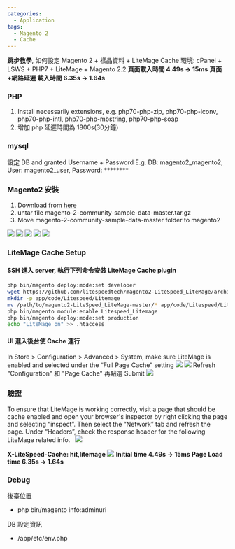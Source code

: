 ```yaml
---
categories:
  - Application
tags:
  - Magento 2
  - Cache
---
```



**跳步教學**, 如何設定 Magento 2 + 樣品資料 + LiteMage Cache 環境: cPanel + LSWS + PHP7 + LiteMage + Magento 2.2 **頁面載入時間 4.49s -> 15ms** **頁面+網路延遲 載入時間 6.35s -> 1.64s**

### PHP

1.  Install necessarily extensions, e.g. php70-php-zip, php70-php-iconv, php70-php-intl, php70-php-mbstring, php70-php-soap
2.  增加 php 延遲時間為 1800s(30分鐘)

### mysql

設定 DB and granted Username + Password E.g. DB: magento2_magento2, User: magento2_user, Password: ********

### Magento2 安裝

1.  Download from [here](https://www.mageplaza.com/download-magento/)
2.  untar file magento-2-community-sample-data-master.tar.gz
3.  Move magento-2-community-sample-data-master folder to magento2

![](/assets/images/ma2-2-1024x496.png) ![](/assets/images/ma2-3-1024x372.png) ![](/assets/images/ma2-4-1024x518.png) ![](/assets/images/ma2-5-1024x374.png) ![](/assets/images/ma2-13-1024x490.png)

### LiteMage Cache Setup

#### SSH 進入 server, 執行下列命令安裝 LiteMage Cache plugin

``` bash
php bin/magento deploy:mode:set developer
wget https://github.com/litespeedtech/magento2-LiteSpeed_LiteMage/archive/master.zip
mkdir -p app/code/Litespeed/Litemage
mv /path/to/magento2-LiteSpeed_LiteMage-master/* app/code/Litespeed/Litemage/
php bin/magento module:enable Litespeed_Litemage
php bin/magento deploy:mode:set production
echo "LiteMage on" >> .htaccess
```

#### UI 進入後台使 Cache 運行

In Store > Configuration > Advanced > System, make sure LiteMage is enabled and selected under the “Full Page Cache” setting ![](/assets/images/ma2-10.png) ![](/assets/images/ma2-11-1024x420.png) Refresh "Configuration" 和 "Page Cache" 再點選 Submit ![](/assets/images/ma2-17-1024x509.png)  

### 驗證

To ensure that LiteMage is working correctly, visit a page that should be cache enabled and open your browser's inspector by right clicking the page and selecting “inspect”. Then select the “Network” tab and refresh the page. Under “Headers”, check the response header for the following LiteMage related info.   ![](/assets/images/ma2-14.png)

**X-LiteSpeed-Cache: hit,litemage**
![](/assets/images/ma2-18-1024x490.png)
**Initial time 4.49s -> 15ms**
**Page Load time 6.35s -> 1.64s**

### Debug

後臺位置

*   php bin/magento info:adminuri

DB 設定資訊

*   /app/etc/env.php
